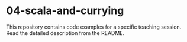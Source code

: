 # 04-scala-and-currying
This repository contains code examples for a specific teaching session. Read the detailed description from the README.
